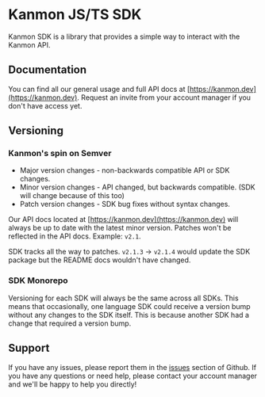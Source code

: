 # Kanmon JS/TS SDK

Kanmon SDK is a library that provides a simple way to interact with the Kanmon API.

## Documentation

You can find all our general usage and full API docs at [https://kanmon.dev](https://kanmon.dev). Request an invite from your account manager if you don't have access yet.

## Versioning

### Kanmon's spin on Semver

- Major version changes - non-backwards compatible API or SDK changes.
- Minor version changes - API changed, but backwards compatible. (SDK will change because of this too)
- Patch version changes - SDK bug fixes without syntax changes.

Our API docs located at [https://kanmon.dev](https://kanmon.dev) will always be up to date with the latest minor version. Patches won't be reflected in the API docs. Example: `v2.1`.

SDK tracks all the way to patches. `v2.1.3` -> `v2.1.4` would update the SDK package but the README docs wouldn't have changed.

### SDK Monorepo

Versioning for each SDK will always be the same across all SDKs. This means that occasionally, one language SDK could receive a version bump without any changes to the SDK itself. This is because another SDK had a change that required a version bump.

## Support

If you have any issues, please report them in the [issues](https://github.com/Kanmon/sdk/issues) section of Github. If you have any questions or need help, please contact your account manager and we'll be happy to help you directly!
